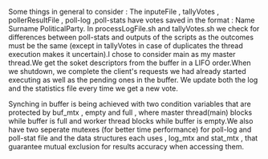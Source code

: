Some things in general to consider :
    The inputeFile , tallyVotes , pollerResultFile , poll-log ,poll-stats have votes saved in the format : Name Surname PoliticalParty. In processLogFile.sh and tallyVotes.sh we check for differences between poll-stats and outputs of the scripts as the outcomes must be the same (except in tallyVotes in case of duplicates the thread execution makes it uncertain).I chose to consider main as my master thread.We get the soket descriptors from the buffer in a LIFO order.When we shutdown, we complete the client's requests we had already started executing as well as the pending ones in the buffer. We update both the log and the statistics file every time we get a new vote.

Synching in buffer is being achieved with two condition variables that are protected by buf_mtx , empty and full , where master thread(main) blocks while buffer is full and worker thread blocks while buffer is empty.We also have two seperate mutexes (for better time performance) for poll-log and poll-stat file and the data structures each uses , log_mtx and stat_mtx , that guarantee mutual exclusion for results accuracy when accessing them.
